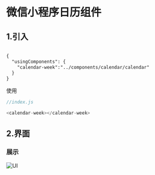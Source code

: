 # 微信小程序日历组件


## 1.引入

```html

{
  "usingComponents": {
    "calendar-week":"../components/calendar/calendar"
  }
}

```
使用
```javascript
//index.js

<calendar-week></calendar-week>

```


## 2.界面

### 展示
![UI](https://img-blog.csdnimg.cn/20200217185845796.jpg?x-oss-process=image/watermark,type_ZmFuZ3poZW5naGVpdGk,shadow_10,text_aHR0cHM6Ly9ibG9nLmNzZG4ubmV0L3FxXzQxOTc0MTk5,size_16,color_FFFFFF,t_70)
